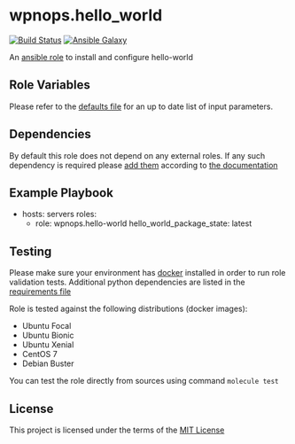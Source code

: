 # wpnops.hello_world

[![Build Status](https://github.com/wpnops/ansible-role-hello-world/workflows/CI/badge.svg)](https://github.com/wpnops/ansible-role-hello-world/actions)
[![Ansible Galaxy](http://img.shields.io/badge/ansible--galaxy-wpnops.hello_world.vim-blue.svg)](https://galaxy.ansible.com/wpnops/hello_world/)

An [ansible role](https://galaxy.ansible.com/wpnops/hello_world) to install and configure hello-world

## Role Variables

Please refer to the [defaults file](/defaults/main.yml) for an up to date list of input parameters.

## Dependencies

By default this role does not depend on any external roles. If any such dependency is required please [add them](/meta/main.yml) according to [the documentation](http://docs.ansible.com/ansible/playbooks_roles.html#role-dependencies)

## Example Playbook

- hosts: servers
  roles:
     - role: wpnops.hello-world
       hello_world_package_state: latest

## Testing

Please make sure your environment has [docker](https://www.docker.com) installed in order to run role validation tests. Additional python dependencies are listed in the [requirements file](https://github.com/nephelaiio/ansible-role-requirements/blob/master/requirements.txt)

Role is tested against the following distributions (docker images):

  * Ubuntu Focal
  * Ubuntu Bionic
  * Ubuntu Xenial
  * CentOS 7
  * Debian Buster

You can test the role directly from sources using command ` molecule test `

## License

This project is licensed under the terms of the [MIT License](/LICENSE)
